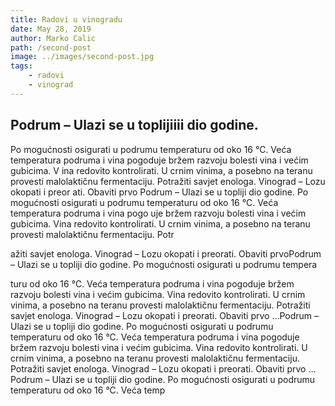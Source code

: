 ```yaml
---
title: Radovi u vinogradu
date: May 28, 2019
author: Marko Calic
path: /second-post
image: ../images/second-post.jpg
tags:
    - radovi
    - vinograd
---
```


## Podrum – Ulazi se u toplijiiii dio godine.
 Po mogućnosti osigurati u podrumu temperaturu od oko 16 °C. Veća temperatura podruma i vina pogoduje bržem razvoju bolesti vina i većim gubicima. V
 ina redovito kontrolirati. U crnim vinima, a posebno na teranu provesti malolaktičnu fermentaciju. Potražiti savjet enologa. Vinograd – Lozu okopati i preor
 ati. Obaviti prvo Podrum – Ulazi se u topliji dio godine. Po mogućnosti osigurati u podrumu temperaturu od oko 16 °C. Veća temperatura podruma i vina pogo
 uje bržem razvoju bolesti vina i većim gubicima. Vina redovito kontrolirati. U crnim vinima, a posebno na teranu provesti malolaktičnu fermentaciju. Potr
 
 ažiti savjet enologa. Vinograd – Lozu okopati i preorati. Obaviti prvoPodrum – Ulazi se u topliji dio godine. Po mogućnosti osigurati u podrumu tempera
 
 
 turu od oko 16 °C. Veća temperatura podruma i vina pogoduje bržem razvoju bolesti vina i većim gubicima. Vina redovito kontrolirati. U crnim vinima, 
 a posebno na teranu provesti malolaktičnu fermentaciju. Potražiti savjet enologa. Vinograd – Lozu okopati i preorati. Obaviti prvo …Podrum – Ulazi se u
  topliji dio godine. Po mogućnosti osigurati u podrumu temperaturu od oko 16 °C. Veća temperatura podruma i vina pogoduje bržem razvoju bolesti vina i 
  većim gubicima. Vina redovito kontrolirati. U crnim vinima, a posebno na teranu provesti malolaktičnu fermentaciju. Potražiti savjet enologa. Vinograd
   – Lozu okopati i preorati. Obaviti prvo …Podrum – Ulazi se u topliji dio godine. Po mogućnosti osigurati u podrumu temperaturu od oko 16 °C. Veća temp
   
